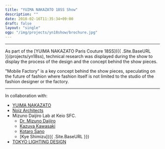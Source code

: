 ```yaml
---
title: "YUIMA NAKAZATO 18SS Show"
description: ""
date: 2018-02-16T11:35:34+09:00
draft: false
layout: "single"
ogp: "/img/projects/yn18show/brochure.jpg"
---
```

---
As part of the [YUIMA NAKAZATO Paris Couture 18SS]({{ .Site.BaseURL }}/projects/yn18ss), technical research was displayed during the show to display the process of the design and the concept behind the show pieces.

"Mobile Factory" is a key concept behind the show pieces, speculating on the future of fashion where fashion itself is not limited to the studio of the fashion designer or the factory.




----

In collaboration with:

* [YUIMA NAKAZATO](http://www.yuimanakazato.com/)
* [Noiz Architects](http://noizarchitects.com/)
* Mizuno Daijiro Lab at Keio SFC.
  * [Dr. Mizuno Daijiro](http://www.daijirom.com/)
  * [Kazuya Kawasaki](http://kzykwsk.tumblr.com/)
  * [Kotaro Sano](https://kotarosano.tumblr.com/)
  * [Kye Shimizu]({{ .Site.BaseURL }})
* [TOKYO LIGHTING DESIGN](http://tokyolighting.com/)

